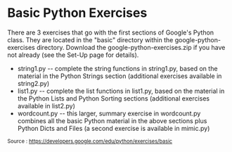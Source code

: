 <h1> Basic Python Exercises </h1>

There are 3 exercises that go with the first sections of Google's Python class. They are located in the "basic" directory within the google-python-exercises directory. Download the google-python-exercises.zip if you have not already (see the Set-Up page for details).
<ul>
<li>string1.py -- complete the string functions in string1.py, based on the material in the Python Strings section (additional exercises available in string2.py)</li>
<li>list1.py -- complete the list functions in list1.py, based on the material in the Python Lists and Python Sorting sections (additional exercises available in list2.py)</li>
<li>wordcount.py -- this larger, summary exercise in wordcount.py combines all the basic Python material in the above sections plus Python Dicts and Files (a second exercise is available in mimic.py)</li>
</ul>

<sup>Source : https://developers.google.com/edu/python/exercises/basic </sup>
